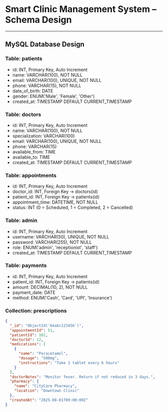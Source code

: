 # Smart Clinic Management System – Schema Design

---

## MySQL Database Design

### Table: patients
- id: INT, Primary Key, Auto Increment
- name: VARCHAR(100), NOT NULL
- email: VARCHAR(100), UNIQUE, NOT NULL
- phone: VARCHAR(15), NOT NULL
- date_of_birth: DATE
- gender: ENUM('Male', 'Female', 'Other')
- created_at: TIMESTAMP DEFAULT CURRENT_TIMESTAMP

### Table: doctors
- id: INT, Primary Key, Auto Increment
- name: VARCHAR(100), NOT NULL
- specialization: VARCHAR(100)
- email: VARCHAR(100), UNIQUE, NOT NULL
- phone: VARCHAR(15)
- available_from: TIME
- available_to: TIME
- created_at: TIMESTAMP DEFAULT CURRENT_TIMESTAMP

### Table: appointments
- id: INT, Primary Key, Auto Increment
- doctor_id: INT, Foreign Key → doctors(id)
- patient_id: INT, Foreign Key → patients(id)
- appointment_time: DATETIME, NOT NULL
- status: INT (0 = Scheduled, 1 = Completed, 2 = Cancelled)

### Table: admin
- id: INT, Primary Key, Auto Increment
- username: VARCHAR(50), UNIQUE, NOT NULL
- password: VARCHAR(255), NOT NULL
- role: ENUM('admin', 'receptionist', 'staff')
- created_at: TIMESTAMP DEFAULT CURRENT_TIMESTAMP

### Table: payments
- id: INT, Primary Key, Auto Increment
- patient_id: INT, Foreign Key → patients(id)
- amount: DECIMAL(10, 2), NOT NULL
- payment_date: DATE
- method: ENUM('Cash', 'Card', 'UPI', 'Insurance')


### Collection: prescriptions
```json
{
  "_id": "ObjectId('64abc123456')",
  "appointmentId": 51,
  "patientId": 102,
  "doctorId": 12,
  "medications": [
    {
      "name": "Paracetamol",
      "dosage": "500mg",
      "instructions": "Take 1 tablet every 6 hours"
    }
  ],
  "doctorNotes": "Monitor fever. Return if not reduced in 3 days.",
  "pharmacy": {
    "name": "CityCare Pharmacy",
    "location": "Downtown Clinic"
  },
  "createdAt": "2025-08-01T09:00:00Z"
}

